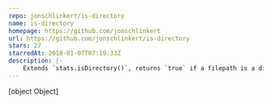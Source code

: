 ```yaml
---
repo: jonschlinkert/is-directory
name: is-directory
homepage: https://github.com/jonschlinkert
url: https://github.com/jonschlinkert/is-directory
stars: 27
starredAt: 2018-01-07T07:19:33Z
description: |-
    Extends `stats.isDirectory()`, returns `true` if a filepath is a directory.
---
```


[object Object]
